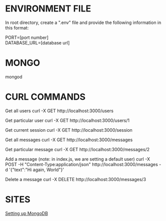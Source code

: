 # ENVIRONMENT FILE

In root directory, create a ".env" file and provide the following information in this format:

PORT=[port number]  
DATABASE_URL=[database url]

# MONGO

mongod

# CURL COMMANDS

Get all users
curl -X GET http://localhost:3000/users

Get particular user
curl -X GET http://localhost:3000/users/1

Get current session
curl -X GET http://localhost:3000/session

Get all messages
curl -X GET http://localhost:3000/messages

Get particular message
curl -X GET http://localhost:3000/messages/2

Add a message (note: in index.js, we are setting a default user)
curl -X POST -H "Content-Type:application/json" http://localhost:3000/messages -d '{"text":"Hi again, World"}'

Delete a message
curl -X DELETE http://localhost:3000/messages/3

# SITES

[Setting up MongoDB](https://www.robinwieruch.de/mongodb-macos-setup/)
